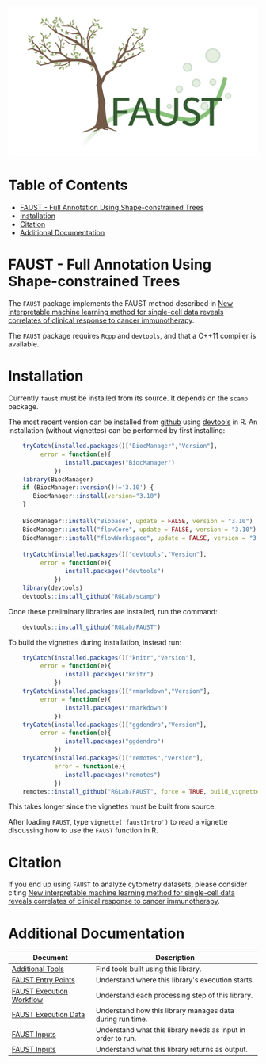 ![faust_logo](documentation/images/logos/faust_logo.png)

# Table of Contents

<!-- START doctoc generated TOC please keep comment here to allow auto update -->
<!-- DON'T EDIT THIS SECTION, INSTEAD RE-RUN doctoc TO UPDATE -->


- [FAUST - Full Annotation Using Shape-constrained Trees](#faust---full-annotation-using-shape-constrained-trees)
- [Installation](#installation)
- [Citation](#citation)
- [Additional Documentation](#additional-documentation)

<!-- END doctoc generated TOC please keep comment here to allow auto update -->

# FAUST - Full Annotation Using Shape-constrained Trees

The `FAUST` package implements the FAUST method described in [New interpretable machine learning method for single-cell data reveals correlates of clinical response to cancer immunotherapy](https://www.biorxiv.org/content/10.1101/702118v2).

The `FAUST` package requires `Rcpp` and `devtools`, and that a C++11 compiler is available.

# Installation

Currently `faust` must be installed from its source. It depends on the `scamp` package.

The most recent version can be installed from [github](https://github.com/FredHutch/faust) using [devtools](https://github.com/r-lib/devtools) in R. An installation (without vignettes) can be performed by first installing:

```R
    tryCatch(installed.packages()["BiocManager","Version"],
         error = function(e){
                install.packages("BiocManager")
             })
    library(BiocManager)
    if (BiocManager::version()!='3.10') {
       BiocManager::install(version="3.10")
    }

    BiocManager::install("Biobase", update = FALSE, version = "3.10")
    BiocManager::install("flowCore", update = FALSE, version = "3.10")
    BiocManager::install("flowWorkspace", update = FALSE, version = "3.10")

    tryCatch(installed.packages()["devtools","Version"],
         error = function(e){
                install.packages("devtools")
             })
    library(devtools)
    devtools::install_github("RGLab/scamp")
```

Once these preliminary libraries are installed, run the command:

```R
    devtools::install_github("RGLab/FAUST")
```

To build the vignettes during installation, instead run:

```R
    tryCatch(installed.packages()["knitr","Version"],
         error = function(e){
                install.packages("knitr")
             })
    tryCatch(installed.packages()["rmarkdown","Version"],
         error = function(e){
                install.packages("rmarkdown")
             })
    tryCatch(installed.packages()["ggdendro","Version"],
         error = function(e){
                install.packages("ggdendro")
             })
    tryCatch(installed.packages()["remotes","Version"],
             error = function(e){
                install.packages("remotes")
             })
    remotes::install_github("RGLab/FAUST", force = TRUE, build_vignettes = TRUE)
```

This takes longer since the vignettes must be built from source.

After loading `FAUST`, type `vignette('faustIntro')` to read a vignette discussing how to use the `FAUST` function in R.

# Citation

If you end up using `FAUST` to analyze cytometry datasets, please consider citing [New interpretable machine learning method for single-cell data reveals correlates of clinical response to cancer immunotherapy](https://www.biorxiv.org/content/10.1101/702118v2).

# Additional Documentation

| Document                                                        | Description                                                  |
| --------------------------------------------------------------- | ------------------------------------------------------------ |
| [Additional Tools](documentation/ADDITIONAL_TOOLS.md)           | Find tools built using this library.                         |
| [FAUST Entry Points](documentation/ENTRY_POINTS.md)             | Understand where this library's execution starts.            |
| [FAUST Execution Workflow](documentation/EXECUTION_WORKFLOW.md) | Understand each processing step of this library.             |
| [FAUST Execution Data](documentation/EXECUTION_DATA.md)         | Understand how this library manages data during run time.    |
| [FAUST Inputs](documentation/FAUST_INPUTS.md)                   | Understand what this library needs as input in order to run. |
| [FAUST Inputs](documentation/FAUST_OUTPUTS.md)                  | Understand what this library returns as output.              |
